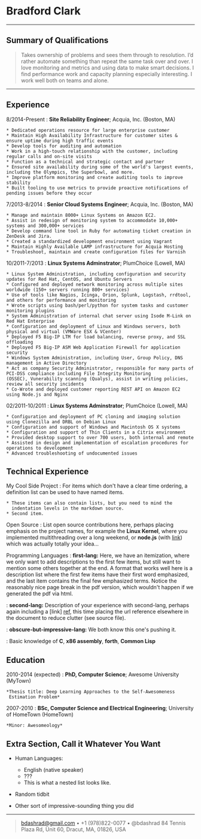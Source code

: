 Bradford Clark
==============

----

Summary of Qualifications
-------------------------

>  Takes ownership of problems and sees them through to resolution. I’d rather
>  automate something than repeat the same task over and over. I love
>  monitoring and metrics and using data to make smart decisions. I find
>  performance work and capacity planning especially interesting. I work well
>  both on teams and alone.

----

Experience
----------

8/2014-Present
:   **Site Reliability Engineer**; Acquia, Inc. (Boston, MA)

    * Dedicated operations resource for large enterprise customer
    * Maintain High Availability Infrastructure for customer sites & ensure uptime during high traffic events
    * Develop tools for auditing and automation
    * Work in a high-touch relationship with the customer, including regular calls and on-site visits
    * Function as a technical and strategic contact and partner
    * Ensured site availability during some of the world's largest events, including the Olympics, the Superbowl, and more.
    * Improve platform monitoring and create auditing tools to improve stability
    * Built tooling to use metrics to provide proactive notifications of pending issues before they occur

7/2013-8/2014
:   **Senior Cloud Systems Engineer**; Acquia, Inc. (Boston, MA)

    * Manage and maintain 8000+ Linux Systems on Amazon EC2.
    * Assist in redesign of monitoring system to accommodate 10,000+ systems and 300,000+ services
    * Develop command line tool in Ruby for automating ticket creation in ZenDesk and Jira.
    * Created a standardized development environment using Vagrant
    * Maintain Highly Available LAMP infrastructure for Acquia Hosting
    * Troubleshoot, maintain and create configuration files for Varnish

10/2011-7/2013
:   **Linux Systems Adminstrator**; PlumChoice (Lowell, MA)

    * Linux System Administration, including configuration and security updates for Red Hat, CentOS, and Ubuntu Servers
    * Configured and deployed network monitoring across multiple sites worldwide (150+ servers running 800+ services)
    * Use of tools like Nagios, Icinga, Orion, Splunk, Logstash, rrdtool, and others for performance and monitoring
    * Wrote scripts using bash/perl/python for system tasks and customer monitoring plugins
    * System Administration of internal chat server using Isode M-Link on Red Hat Enterprise
    * Configuration and deployment of Linux and Windows servers, both physical and virtual (VMWare ESX & VCenter)
    * Deployed F5 Big-IP LTM for load balancing, reverse proxy, and SSL offloading
    * Deployed F5 Big-IP ASM Web Application Firewall for application security
    * Windows System Administration, including User, Group Policy, DNS management in Active Directory
    * Act as company Security Administrator, responsible for many parts of PCI-DSS compliance including File Integrity Monitoring
    (OSSEC), Vunerability scanning (Qualys), assist in writing policies, review all security incidents
    * Co-Wrote and deployed customer reporting REST API on Amazon EC2 using Node.js and Nginx

02/2011-10/2011
:   **Linux Systems Adminstrator**; PlumChoice (Lowell, MA)

    * Configuration and deployment of PC cloning and imaging solution using Clonezilla and DRBL on Debian Linux
    * Configuration and support of Windows and Macintosh OS X systems
    * Configuration and support of Thin Clients in a Citrix environment
    * Provided desktop support to over 700 users, both internal and remote
    * Assisted in design and implementation of escalation procedures for operations to development
    * Advanced troubleshooting of undocumented issues

Technical Experience
--------------------

My Cool Side Project
:   For items which don't have a clear time ordering, a definition
    list can be used to have named items.

    * These items can also contain lists, but you need to mind the
      indentation levels in the markdown source.
    * Second item.

Open Source
:   List open source contributions here, perhaps placing emphasis on
    the project names, for example the **Linux Kernel**, where you
    implemented multithreading over a long weekend, or **node.js**
    (with [link](http://nodejs.org)) which was actually totally
    your idea...

Programming Languages
:   **first-lang:** Here, we have an itemization, where we only want
    to add descriptions to the first few items, but still want to
    mention some others together at the end. A format that works well
    here is a description list where the first few items have their
    first word emphasized, and the last item contains the final few
    emphasized terms. Notice the reasonably nice page break in the pdf
    version, which wouldn't happen if we generated the pdf via html.

:   **second-lang:** Description of your experience with second-lang,
    perhaps again including a [link] [ref], this time placing the url
    reference elsewhere in the document to reduce clutter (see source
    file). 

:   **obscure-but-impressive-lang:** We both know this one's pushing
    it.

:   Basic knowledge of **C**, **x86 assembly**, **forth**, **Common Lisp**

[ref]: https://github.com/githubuser/superlongprojectname

Education
---------

2010-2014 (expected)
:   **PhD, Computer Science**; Awesome University (MyTown)

    *Thesis title: Deep Learning Approaches to the Self-Awesomeness
     Estimation Problem*

2007-2010
:   **BSc, Computer Science and Electrical Engineering**; University of
    HomeTown (HomeTown)

    *Minor: Awesomeology*


Extra Section, Call it Whatever You Want
----------------------------------------

* Human Languages:

     * English (native speaker)
     * ???
     * This is what a nested list looks like.

* Random tidbit

* Other sort of impressive-sounding thing you did

----

> <bdashrad@gmail.com> • +1 (978)822-0077 • @bdashrad
> 84 Tennis Plaza Rd, Unit 60, Dracut, MA, 01826, USA

